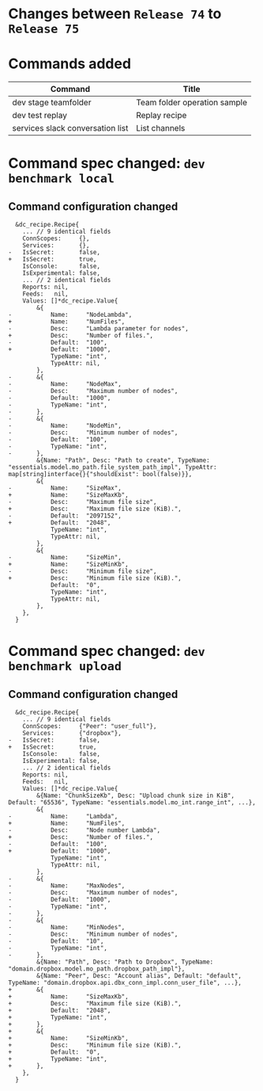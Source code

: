 # Changes between `Release 74` to `Release 75`

# Commands added


| Command                          | Title                        |
|----------------------------------|------------------------------|
| dev stage teamfolder             | Team folder operation sample |
| dev test replay                  | Replay recipe                |
| services slack conversation list | List channels                |



# Command spec changed: `dev benchmark local`


## Command configuration changed


```
  &dc_recipe.Recipe{
  	... // 9 identical fields
  	ConnScopes:     {},
  	Services:       {},
- 	IsSecret:       false,
+ 	IsSecret:       true,
  	IsConsole:      false,
  	IsExperimental: false,
  	... // 2 identical fields
  	Reports: nil,
  	Feeds:   nil,
  	Values: []*dc_recipe.Value{
  		&{
- 			Name:     "NodeLambda",
+ 			Name:     "NumFiles",
- 			Desc:     "Lambda parameter for nodes",
+ 			Desc:     "Number of files.",
- 			Default:  "100",
+ 			Default:  "1000",
  			TypeName: "int",
  			TypeAttr: nil,
  		},
- 		&{
- 			Name:     "NodeMax",
- 			Desc:     "Maximum number of nodes",
- 			Default:  "1000",
- 			TypeName: "int",
- 		},
- 		&{
- 			Name:     "NodeMin",
- 			Desc:     "Minimum number of nodes",
- 			Default:  "100",
- 			TypeName: "int",
- 		},
  		&{Name: "Path", Desc: "Path to create", TypeName: "essentials.model.mo_path.file_system_path_impl", TypeAttr: map[string]interface{}{"shouldExist": bool(false)}},
  		&{
- 			Name:     "SizeMax",
+ 			Name:     "SizeMaxKb",
- 			Desc:     "Maximum file size",
+ 			Desc:     "Maximum file size (KiB).",
- 			Default:  "2097152",
+ 			Default:  "2048",
  			TypeName: "int",
  			TypeAttr: nil,
  		},
  		&{
- 			Name:     "SizeMin",
+ 			Name:     "SizeMinKb",
- 			Desc:     "Minimum file size",
+ 			Desc:     "Minimum file size (KiB).",
  			Default:  "0",
  			TypeName: "int",
  			TypeAttr: nil,
  		},
  	},
  }
```
# Command spec changed: `dev benchmark upload`


## Command configuration changed


```
  &dc_recipe.Recipe{
  	... // 9 identical fields
  	ConnScopes:     {"Peer": "user_full"},
  	Services:       {"dropbox"},
- 	IsSecret:       false,
+ 	IsSecret:       true,
  	IsConsole:      false,
  	IsExperimental: false,
  	... // 2 identical fields
  	Reports: nil,
  	Feeds:   nil,
  	Values: []*dc_recipe.Value{
  		&{Name: "ChunkSizeKb", Desc: "Upload chunk size in KiB", Default: "65536", TypeName: "essentials.model.mo_int.range_int", ...},
  		&{
- 			Name:     "Lambda",
+ 			Name:     "NumFiles",
- 			Desc:     "Node number Lambda",
+ 			Desc:     "Number of files.",
- 			Default:  "100",
+ 			Default:  "1000",
  			TypeName: "int",
  			TypeAttr: nil,
  		},
- 		&{
- 			Name:     "MaxNodes",
- 			Desc:     "Maximum number of nodes",
- 			Default:  "1000",
- 			TypeName: "int",
- 		},
- 		&{
- 			Name:     "MinNodes",
- 			Desc:     "Minimum number of nodes",
- 			Default:  "10",
- 			TypeName: "int",
- 		},
  		&{Name: "Path", Desc: "Path to Dropbox", TypeName: "domain.dropbox.model.mo_path.dropbox_path_impl"},
  		&{Name: "Peer", Desc: "Account alias", Default: "default", TypeName: "domain.dropbox.api.dbx_conn_impl.conn_user_file", ...},
+ 		&{
+ 			Name:     "SizeMaxKb",
+ 			Desc:     "Maximum file size (KiB).",
+ 			Default:  "2048",
+ 			TypeName: "int",
+ 		},
+ 		&{
+ 			Name:     "SizeMinKb",
+ 			Desc:     "Minimum file size (KiB).",
+ 			Default:  "0",
+ 			TypeName: "int",
+ 		},
  	},
  }
```
